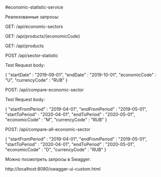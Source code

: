 #economic-statistic-service

Реализованные запросы:

GET: /api/economic-sectors 


GET: /api/products/{economicCode}


GET: /api/products 


POST /api/sector-statistic 


Test Request body:


{ 
   "startDate" : "2019-09-01",
   "endDate" : "2019-10-01",
   "economicCode" : "U",
   "currencyCode" : "RUB"
}


POST: /api/compare-economic-sector


Test Request body:


   { 
   "startFromPeriod" : "2019-04-01",
   "endFromPeriod" : "2019-05-01",
   "startToPeriod" : "2020-04-01",
   "endToPeriod" : "2020-05-01",
   "economicCode" : "M",
   "currencyCode" : "RUB"
   }


POST: /api/compare-all-economic-sector


   { 
   "startFromPeriod" : "2019-04-01",
   "endFromPeriod" : "2019-05-01",
   "startToPeriod" : "2020-04-01",
   "endToPeriod" : "2020-05-01",
   "economicCode" : "D",
   "currencyCode" : "RUB"
   }



Можно посмотреть запросы в Swagger:


http://localhost:8080/swagger-ui-custom.html

